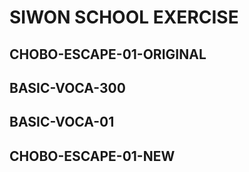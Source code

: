 SIWON SCHOOL EXERCISE
=====================

## CHOBO-ESCAPE-01-ORIGINAL

## BASIC-VOCA-300

## BASIC-VOCA-01

## CHOBO-ESCAPE-01-NEW

